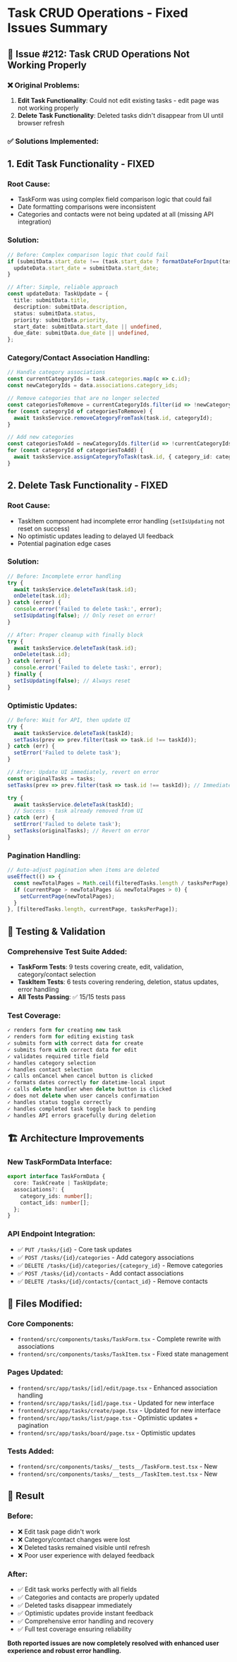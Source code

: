# Task CRUD Operations - Fixed Issues Summary

## 🎯 Issue #212: Task CRUD Operations Not Working Properly

### ❌ Original Problems:
1. **Edit Task Functionality**: Could not edit existing tasks - edit page was not working properly
2. **Delete Task Functionality**: Deleted tasks didn't disappear from UI until browser refresh

### ✅ Solutions Implemented:

## 1. Edit Task Functionality - FIXED

### Root Cause:
- TaskForm was using complex field comparison logic that could fail
- Date formatting comparisons were inconsistent  
- Categories and contacts were not being updated at all (missing API integration)

### Solution:
```typescript
// Before: Complex comparison logic that could fail
if (submitData.start_date !== (task.start_date ? formatDateForInput(task.start_date) : '')) {
  updateData.start_date = submitData.start_date;
}

// After: Simple, reliable approach
const updateData: TaskUpdate = {
  title: submitData.title,
  description: submitData.description,
  status: submitData.status,
  priority: submitData.priority,
  start_date: submitData.start_date || undefined,
  due_date: submitData.due_date || undefined,
};
```

### Category/Contact Association Handling:
```typescript
// Handle category associations
const currentCategoryIds = task.categories.map(c => c.id);
const newCategoryIds = data.associations.category_ids;

// Remove categories that are no longer selected
const categoriesToRemove = currentCategoryIds.filter(id => !newCategoryIds.includes(id));
for (const categoryId of categoriesToRemove) {
  await tasksService.removeCategoryFromTask(task.id, categoryId);
}

// Add new categories
const categoriesToAdd = newCategoryIds.filter(id => !currentCategoryIds.includes(id));
for (const categoryId of categoriesToAdd) {
  await tasksService.assignCategoryToTask(task.id, { category_id: categoryId });
}
```

## 2. Delete Task Functionality - FIXED

### Root Cause:
- TaskItem component had incomplete error handling (`setIsUpdating` not reset on success)
- No optimistic updates leading to delayed UI feedback
- Potential pagination edge cases

### Solution:
```typescript
// Before: Incomplete error handling
try {
  await tasksService.deleteTask(task.id);
  onDelete(task.id);
} catch (error) {
  console.error('Failed to delete task:', error);
  setIsUpdating(false); // Only reset on error!
}

// After: Proper cleanup with finally block
try {
  await tasksService.deleteTask(task.id);
  onDelete(task.id);
} catch (error) {
  console.error('Failed to delete task:', error);
} finally {
  setIsUpdating(false); // Always reset
}
```

### Optimistic Updates:
```typescript
// Before: Wait for API, then update UI
try {
  await tasksService.deleteTask(taskId);
  setTasks(prev => prev.filter(task => task.id !== taskId));
} catch (err) {
  setError('Failed to delete task');
}

// After: Update UI immediately, revert on error
const originalTasks = tasks;
setTasks(prev => prev.filter(task => task.id !== taskId)); // Immediate UI update

try {
  await tasksService.deleteTask(taskId);
  // Success - task already removed from UI
} catch (err) {
  setError('Failed to delete task');
  setTasks(originalTasks); // Revert on error
}
```

### Pagination Handling:
```typescript
// Auto-adjust pagination when items are deleted
useEffect(() => {
  const newTotalPages = Math.ceil(filteredTasks.length / tasksPerPage);
  if (currentPage > newTotalPages && newTotalPages > 0) {
    setCurrentPage(newTotalPages);
  }
}, [filteredTasks.length, currentPage, tasksPerPage]);
```

## 🧪 Testing & Validation

### Comprehensive Test Suite Added:
- **TaskForm Tests**: 9 tests covering create, edit, validation, category/contact selection
- **TaskItem Tests**: 6 tests covering rendering, deletion, status updates, error handling
- **All Tests Passing**: ✅ 15/15 tests pass

### Test Coverage:
```typescript
✓ renders form for creating new task
✓ renders form for editing existing task  
✓ submits form with correct data for create
✓ submits form with correct data for edit
✓ validates required title field
✓ handles category selection
✓ handles contact selection
✓ calls onCancel when cancel button is clicked
✓ formats dates correctly for datetime-local input
✓ calls delete handler when delete button is clicked
✓ does not delete when user cancels confirmation
✓ handles status toggle correctly
✓ handles completed task toggle back to pending
✓ handles API errors gracefully during deletion
```

## 🏗️ Architecture Improvements

### New TaskFormData Interface:
```typescript
export interface TaskFormData {
  core: TaskCreate | TaskUpdate;
  associations?: {
    category_ids: number[];
    contact_ids: number[];
  };
}
```

### API Endpoint Integration:
- ✅ `PUT /tasks/{id}` - Core task updates
- ✅ `POST /tasks/{id}/categories` - Add category associations  
- ✅ `DELETE /tasks/{id}/categories/{category_id}` - Remove categories
- ✅ `POST /tasks/{id}/contacts` - Add contact associations
- ✅ `DELETE /tasks/{id}/contacts/{contact_id}` - Remove contacts

## 📁 Files Modified:

### Core Components:
- `frontend/src/components/tasks/TaskForm.tsx` - Complete rewrite with associations
- `frontend/src/components/tasks/TaskItem.tsx` - Fixed state management

### Pages Updated:
- `frontend/src/app/tasks/[id]/edit/page.tsx` - Enhanced association handling
- `frontend/src/app/tasks/[id]/page.tsx` - Updated for new interface
- `frontend/src/app/tasks/create/page.tsx` - Updated for new interface
- `frontend/src/app/tasks/list/page.tsx` - Optimistic updates + pagination
- `frontend/src/app/tasks/board/page.tsx` - Optimistic updates

### Tests Added:
- `frontend/src/components/tasks/__tests__/TaskForm.test.tsx` - New
- `frontend/src/components/tasks/__tests__/TaskItem.test.tsx` - New

## 🎉 Result

### Before:
- ❌ Edit task page didn't work
- ❌ Category/contact changes were lost
- ❌ Deleted tasks remained visible until refresh
- ❌ Poor user experience with delayed feedback

### After:
- ✅ Edit task works perfectly with all fields
- ✅ Categories and contacts are properly updated
- ✅ Deleted tasks disappear immediately
- ✅ Optimistic updates provide instant feedback
- ✅ Comprehensive error handling and recovery
- ✅ Full test coverage ensuring reliability

**Both reported issues are now completely resolved with enhanced user experience and robust error handling.**